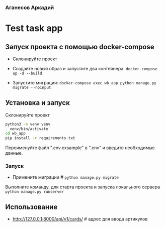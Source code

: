 ### Аганесов Аркадий

# Test task app

## Запуск проекта с помощью **docker-compose**
* Склонируйте проект

* Создайте новый образ и запустите два контейнера:
```docker-compose up -d --build```

* Запустите миграции:
```docker-compose exec wb_app python manage.py migrate --noinput```

## Установка и запуск
Склонируйте проект
```bash
python3 -m venv venv
. venv/bin/activate
cd wb_app
pip install -r requirements.txt
```
Переименуйте файл ".env.exsample" в ".env" и введите необходимые данные.

### Запуск
* Примените миграции # ```python manage.py migrate```

Выполните команду, для старта проекта и запуска локального сервера
```python manage.py runserver```

## Использование
* http://127.0.0.1:8000/api/v1/cards/ # адрес для ввода артикулов
